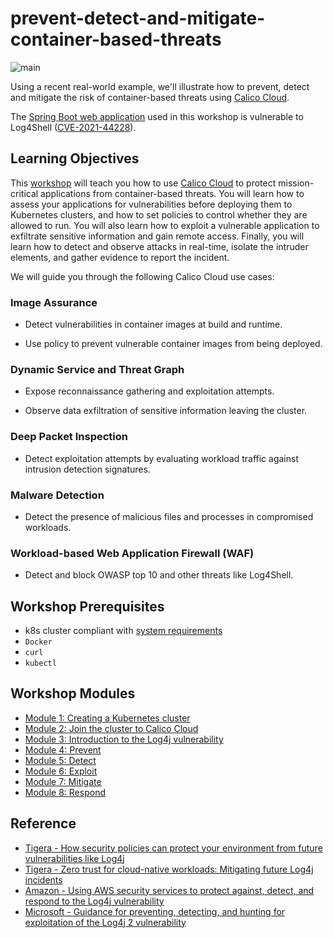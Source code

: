 # prevent-detect-and-mitigate-container-based-threats

![main](doc/img/blackhat_felix.png)

Using a recent real-world example, we'll illustrate how to prevent, detect and mitigate the risk of container-based threats using [Calico Cloud](https://www.calicocloud.io/home).

The [Spring Boot web application](https://github.com/christophetd/log4shell-vulnerable-app) used in this workshop is vulnerable to Log4Shell ([CVE-2021-44228](https://nvd.nist.gov/vuln/detail/CVE-2021-44228)).

## Learning Objectives

This [workshop](#workshop-modules) will teach you how to use [Calico Cloud](https://www.calicocloud.io/home) to protect mission-critical applications from container-based threats. You will learn how to assess your applications for vulnerabilities before deploying them to Kubernetes clusters, and how to set policies to control whether they are allowed to run. You will also learn how to exploit a vulnerable application to exfiltrate sensitive information and gain remote access. Finally, you will learn how to detect and observe attacks in real-time, isolate the intruder elements, and gather evidence to report the incident.

We will guide you through the following Calico Cloud use cases:

### Image Assurance

- Detect vulnerabilities in container images at build and runtime.

- Use policy to prevent vulnerable container images from being deployed.

### Dynamic Service and Threat Graph

- Expose reconnaissance gathering and exploitation attempts.

- Observe data exfiltration of sensitive information leaving the cluster.

### Deep Packet Inspection

- Detect exploitation attempts by evaluating workload traffic against intrusion detection signatures.

### Malware Detection

- Detect the presence of malicious files and processes in compromised workloads.

### Workload-based Web Application Firewall (WAF)

- Detect and block OWASP top 10 and other threats like Log4Shell.

## Workshop Prerequisites

- k8s cluster compliant with [system requirements](https://docs.tigera.io/calico-cloud/get-started/connect/requirements/system-requirements)
- `Docker`
- `curl`
- `kubectl`

## Workshop Modules

- [Module 1: Creating a Kubernetes cluster](doc/k8s.md)
- [Module 2: Join the cluster to Calico Cloud](doc/calicocloud.md)
- [Module 3: Introduction to the Log4j vulnerability](doc/intro.md)
- [Module 4: Prevent](doc/prevention.md)
- [Module 5: Detect](doc/detection.md)
- [Module 6: Exploit](doc/exploitation.md)
- [Module 7: Mitigate](doc/mitigation.md)
- [Module 8: Respond](doc/incidentresponse.md)


## Reference

- [Tigera - How security policies can protect your environment from future vulnerabilities like Log4j](https://www.tigera.io/blog/how-network-security-policies-can-protect-your-environment-from-future-vulnerabilities-like-log4j)
- [Tigera - Zero trust for cloud-native workloads: Mitigating future Log4j incidents](https://www.tigera.io/blog/zero-trust-for-cloud-native-workloads-part-2-mitigating-future-log4j-incidents)
- [Amazon - Using AWS security services to protect against, detect, and respond to the Log4j vulnerability](https://aws.amazon.com/blogs/security/using-aws-security-services-to-protect-against-detect-and-respond-to-the-log4j-vulnerability)
- [Microsoft - Guidance for preventing, detecting, and hunting for exploitation of the Log4j 2 vulnerability](https://www.microsoft.com/en-us/security/blog/2021/12/11/guidance-for-preventing-detecting-and-hunting-for-cve-2021-44228-log4j-2-exploitation)
